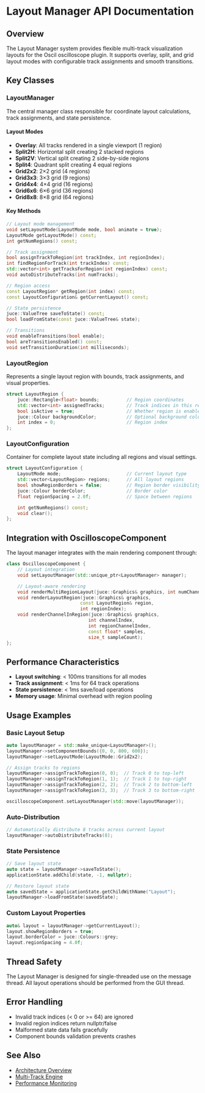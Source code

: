 # Layout Manager API Documentation

## Overview

The Layout Manager system provides flexible multi-track visualization layouts for the Oscil oscilloscope plugin. It supports overlay, split, and grid layout modes with configurable track assignments and smooth transitions.

## Key Classes

### LayoutManager

The central manager class responsible for coordinate layout calculations, track assignments, and state persistence.

#### Layout Modes

- **Overlay**: All tracks rendered in a single viewport (1 region)
- **Split2H**: Horizontal split creating 2 stacked regions
- **Split2V**: Vertical split creating 2 side-by-side regions
- **Split4**: Quadrant split creating 4 equal regions
- **Grid2x2**: 2×2 grid (4 regions)
- **Grid3x3**: 3×3 grid (9 regions)
- **Grid4x4**: 4×4 grid (16 regions)
- **Grid6x6**: 6×6 grid (36 regions)
- **Grid8x8**: 8×8 grid (64 regions)

#### Key Methods

```cpp
// Layout mode management
void setLayoutMode(LayoutMode mode, bool animate = true);
LayoutMode getLayoutMode() const;
int getNumRegions() const;

// Track assignment
bool assignTrackToRegion(int trackIndex, int regionIndex);
int findRegionForTrack(int trackIndex) const;
std::vector<int> getTracksForRegion(int regionIndex) const;
void autoDistributeTracks(int numTracks);

// Region access
const LayoutRegion* getRegion(int index) const;
const LayoutConfiguration& getCurrentLayout() const;

// State persistence
juce::ValueTree saveToState() const;
bool loadFromState(const juce::ValueTree& state);

// Transitions
void enableTransitions(bool enable);
bool areTransitionsEnabled() const;
void setTransitionDuration(int milliseconds);
```

### LayoutRegion

Represents a single layout region with bounds, track assignments, and visual properties.

```cpp
struct LayoutRegion {
    juce::Rectangle<float> bounds;          // Region coordinates
    std::vector<int> assignedTracks;        // Track indices in this region
    bool isActive = true;                   // Whether region is enabled
    juce::Colour backgroundColor;           // Optional background color
    int index = 0;                          // Region index
};
```

### LayoutConfiguration

Container for complete layout state including all regions and visual settings.

```cpp
struct LayoutConfiguration {
    LayoutMode mode;                        // Current layout type
    std::vector<LayoutRegion> regions;      // All layout regions
    bool showRegionBorders = false;         // Region border visibility
    juce::Colour borderColor;               // Border color
    float regionSpacing = 2.0f;             // Space between regions

    int getNumRegions() const;
    void clear();
};
```

## Integration with OscilloscopeComponent

The layout manager integrates with the main rendering component through:

```cpp
class OscilloscopeComponent {
    // Layout integration
    void setLayoutManager(std::unique_ptr<LayoutManager> manager);

    // Layout-aware rendering
    void renderMultiRegionLayout(juce::Graphics& graphics, int numChannels);
    void renderLayoutRegion(juce::Graphics& graphics,
                           const LayoutRegion& region,
                           int regionIndex);
    void renderChannelInRegion(juce::Graphics& graphics,
                              int channelIndex,
                              int regionChannelIndex,
                              const float* samples,
                              size_t sampleCount);
};
```

## Performance Characteristics

- **Layout switching**: < 100ms transitions for all modes
- **Track assignment**: < 1ms for 64 track operations
- **State persistence**: < 1ms save/load operations
- **Memory usage**: Minimal overhead with region pooling

## Usage Examples

### Basic Layout Setup

```cpp
auto layoutManager = std::make_unique<LayoutManager>();
layoutManager->setComponentBounds({0, 0, 800, 600});
layoutManager->setLayoutMode(LayoutMode::Grid2x2);

// Assign tracks to regions
layoutManager->assignTrackToRegion(0, 0);  // Track 0 to top-left
layoutManager->assignTrackToRegion(1, 1);  // Track 1 to top-right
layoutManager->assignTrackToRegion(2, 2);  // Track 2 to bottom-left
layoutManager->assignTrackToRegion(3, 3);  // Track 3 to bottom-right

oscilloscopeComponent.setLayoutManager(std::move(layoutManager));
```

### Auto-Distribution

```cpp
// Automatically distribute 8 tracks across current layout
layoutManager->autoDistributeTracks(8);
```

### State Persistence

```cpp
// Save layout state
auto state = layoutManager->saveToState();
applicationState.addChild(state, -1, nullptr);

// Restore layout state
auto savedState = applicationState.getChildWithName("Layout");
layoutManager->loadFromState(savedState);
```

### Custom Layout Properties

```cpp
auto& layout = layoutManager->getCurrentLayout();
layout.showRegionBorders = true;
layout.borderColor = juce::Colours::grey;
layout.regionSpacing = 4.0f;
```

## Thread Safety

The Layout Manager is designed for single-threaded use on the message thread. All layout operations should be performed from the GUI thread.

## Error Handling

- Invalid track indices (< 0 or >= 64) are ignored
- Invalid region indices return nullptr/false
- Malformed state data fails gracefully
- Component bounds validation prevents crashes

## See Also

- [Architecture Overview](../design/architecture.md)
- [Multi-Track Engine](multitrack_engine.md)
- [Performance Monitoring](performance_monitor.md)
